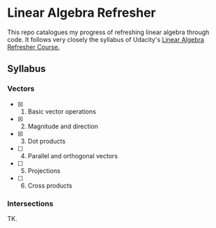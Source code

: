 # Linear Algebra Refresher

This repo catalogues my progress of refreshing linear algebra through code. It follows very closely the syllabus of Udacity's [Linear Algebra Refresher Course.](https://www.udacity.com/course/linear-algebra-refresher-course--ud953)

## Syllabus

### Vectors

- [X] 1. Basic vector operations
- [X] 2. Magnitude and direction
- [X] 3. Dot products
- [ ] 4. Parallel and orthogonal vectors
- [ ] 5. Projections
- [ ] 6. Cross products

### Intersections

TK.